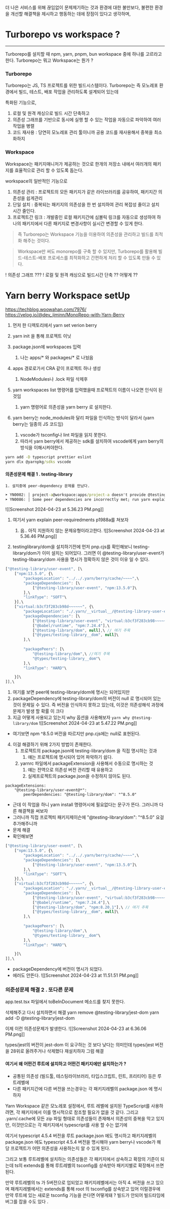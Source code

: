 더 나은 서비스를 위해 끊임없이 문제제기하는 것과
환경에 대한 불만보다, 불편한 환경을 개선할 해결책을 제시하고 행동하는 데에 
장점이 있다고 생각하며, 

# Turborepo vs workspace ?
---
Turborepo를 설치할 때 npm, yarn, pnpm, bun workspace 중에 하나를 고르라고한다. 
Turborepo는 뭐고 Workspace는 뭔가 ? 

### Turborepo
Turborepo는 JS, TS 프로젝트를 위한 빌드시스템이다. 
Turborepo는 즉 모노레포 환경에서 빌드, 테스트, 배포 작업을 관리하도록 설계되어 있는데 

특화된 기능으로, 
1. 로컬 및 원격 캐싱으로 빌드 시간 단축하고 
2. 의존성 그래프를 기반으로 동시에 실행 할 수 있는 작업을 자동으로 파악하여 여러 작업을 병렬
3. 코드 재사용 : 당연히 모노레포 관리 툴이니까 공용 코드를 재사용해서 중복을 최소화하지

### Workspace
Workspace는 패키지매니저가 제공하는 것으로 
한개의 저장소 내에서 여러개의 패키지를 효율적으로 관리 할 수 있도록 돕는다. 

workspace의 일반적인 기능으로
1. 의존성 관리 : 프로젝트의 모든 패키지가 같은 라이브러리를 공유하여, 패키지간 의존성을 쉽게관리
2. 단일 설치 : 중복되는 패키지의 의존성을 한 번 설치하여 관리 복잡성 줄이고 설치 시간 줄인다.
3. 프로젝트간 링크 : 개발중인 로컬 패키지간에 심볼릭 링크를 자동으로 생성하여 하나의 패키지에서 다른 패키지로 변경사항이 실시간 변경할 수 있게 한다. 

> 즉 Turborepo는 Workspace 기능을 이용하여 의존성을 관리하고 빌드를 최적화 해주는 것이다. 

> Workspace만 써도 monorepo를 구축 할 수 있지만, Turborepo를 활용해 빌드-테스트-배포 프로세스를 최적화하고 간편하게 처리 할 수 있도록 만들 수 있다. 


! 의존성 그래프 ???
! 로컬 및 원격 캐싱으로 빌드시간 단축 ?? 어떻게 ??

 

# Yarn berry Workspace setUp
https://techblog.woowahan.com/7976/
https://velog.io/@dev_jiminn/MonoRepo-with-Yarn-Berry

1. 먼저 한 디렉토리에서 yarn set verion berry
2. yarn init 을 통해 프로젝트 이닛 
3. package.json에 workspaces 입력 
	1. 나는 apps/* 와 packages/* 로 나눴음 
4. apps 경로로가서 CRA 같이 프로젝트 하나 생성
	1. NodeModules나 .lock 파일 삭제후 
5. yarn workspaces list 명령어를 입력했을때 프로젝트의 이름이 나오면 인식이 된 것임
	1. yarn 명령어로 의존성을 yarn berry 로 설치한다. 

6. yarn berry는 node_modules와 달리 파일을 인식하는 방식이 달라서 (yarn berry는 일종의 JS 코드임)
	1. vscode가 tsconfig나 lint 파일을 읽지 못한다. 
	2. 따라서 yarn berry에서 제공하는 sdk를 설치하여 vscode에게 yarn berry의 방식을 이해시켜야한다.

```cmd
yarn add -D typescript prettier eslint
yarn dlx @yarnpkg/sdks vscode
```

#### 의존성문제 해결 1 . testing-library
	1. 설치중에 peer-dependency 문제를 만났다. 
```cmd
➤ YN0002: │ project-a@workspace:apps/project-a doesn't provide @testing-library/dom (p1988a), requested by @testing-library/user-event.
➤ YN0086: │ Some peer dependencies are incorrectly met; run yarn explain peer-requirements <hash> for details, where <hash> is the six-letter p-prefixed code.
```
![[Screenshot 2024-04-23 at 5.36.23 PM.png]]
1. 여기서 yarn explain peer-requiredments p1988a를 쳐보자
	1. 음.. 아직 지원하지 않는 문제유형이라고한다.
![[Screenshot 2024-04-23 at 5.36.46 PM.png]]

2.  testinglibrary/dom을 설치하기전에 먼저 pnp.cjs를 확인해보니 testing-library/dom가 이미 설치는 되어있다. 그러면 이 @testing-library/user-event가 testing-libarary/dom 사용을 명시가 정확하지 않은 것이 이유 일 수 있다. 
```js
["@testing-library/user-event", [\
	["npm:13.5.0", {\
		"packageLocation": "../../.yarn/berry/cache/~~~~",\
		"packageDependencies": [\
			["@testing-library/user-event", "npm:13.5.0"]\
		],\
		"linkType": "SOFT"\
	}],\
	["virtual:b3cf3f283cb98d~~~~~~", {\
		"packageLocation": "./.yarn/__virtual__/@testing-library-user-event~~",\
		"packageDependencies": [\
			["@testing-library/user-event", "virtual:b3cf3f283cb98~~~~~"],\
			["@babel/runtime", "npm:7.24.4"],\
			["@testing-library/dom", null],\ // 여기 주목
			["@types/testing-library__dom", null]\
		],\
	
		"packagePeers": [\
			"@testing-library/dom",\ //여기 주목
			"@types/testing-library__dom"\
		],\
		"linkType": "HARD"\

	}]\
]],\
```

1. 여기를 보면 peer에 testing-library/dom에 명시는 되어있지만
2. packageDependency에 testing-library/dom의 버전이 null 로 명시되어 있는 것이 문제일 수 있다. 즉 버전을 인식하지 못하고 있는데, 이것은 의존성해석 과정에 문제가 발생 할 확률 이 크다 
3. 지금 어떻게 사용되고 있는지 why 옵션을 사용해보자 `yarn why @testing-library/dom`
![[Screenshot 2024-04-23 at 5.47.22 PM.png]]
- 여기보면 npm ^8.5.0 버전을 따르지만 pnp.cjs에는 null로 표현된다.
4. 이걸 해결하기 위해 2가지 방법이 존재한다.
	1. 프로젝트의 package.json에 testing-library/dom 을 직접 명시하는 것과
		1. 얘는 프로젝트에 명시되어 있어 파악하기 쉽다.
	2. yarnrc 파일에서 packageExtension을 사용해서 수동으로 명시하는 것
		1. 얘는 전역으로 의존성 버전 관리할 때 유용하고 
		2. 실제프로젝트의 package.json을 수정하지 않아도 된다.

```
packageExtensions: 
	"@testing-library/user-event@*": 
		peerDependencies: "@testing-library/dom": "^8.5.0"
```
- 근데 이 작업을 하니 yarn install 명령어시에 필요없다는 문구가 뜬다. 그러니까 다른 해결책을 써보자
- 그러니까 직접 프로젝틔 패키지제이슨에  "@testing-library/dom": "^8.5.0" 요걸추가해주니까
- 문제 해결
- 확인해보면 
```js
["@testing-library/user-event", [\
	["npm:13.5.0", {\
		"packageLocation": "../../.yarn/berry/cache/~~~~",\
		"packageDependencies": [\
			["@testing-library/user-event", "npm:13.5.0"]\
		],\
		"linkType": "SOFT"\
	}],\
	["virtual:b3cf3f283cb98d~~~~~~", {\
		"packageLocation": "./.yarn/__virtual__/@testing-library-user-event~~",\
		"packageDependencies": [\
			["@testing-library/user-event", "virtual:b3cf3f283cb98~~~~~"],\
			["@babel/runtime", "npm:7.24.4"],\
			["@testing-library/dom", "npm:8.20.1"],\ // 여기 주목
			["@types/testing-library__dom", null]\
		],\
	
		"packagePeers": [\
			"@testing-library/dom",\  
			"@types/testing-library__dom"\
		],\
		"linkType": "HARD"\

	}]\
]],\
```
- packageDependency에 버전이 명시가 되었다. 
- 에러도 안뜬다. 
![[Screenshot 2024-04-23 at 11.51.51 PM.png]]


### 의준성문제 해결 2 . 또다른 문제 

app.test.tsx 파일에서 toBeInDocument 메소드를 찾지 못한다. 

삭제해주고 다시 설치하면서 해결 
yarn remove @testing-library/jest-dom 
yarn add -D @testing-library/jest-dom

이제 이런 의존성문제가 발생한다. 
![[Screenshot 2024-04-23 at 6.36.06 PM.png]]

types/jest의 버전이 jest-dom  이 요구하는 것 보다 낮다는 의미인데 
types/jest 버전을 28위로 올려주거나 삭제했다 재설치하자
그럼 해결 








#### 여기서 왜 어떤건 루트에 설치하고 어떤건 패키지에만 설치하는가 ? 
- 공통된 의존성 (빌드툴, 테스팅라이브러리, 타입스크립트, 린트, 프리티어) 등은 루트레벨에
- 다른 패키지간에 다른 버전을 쓰는경우는 각 패키지레벨의 package.json 에 명시하자


Yarn Workspace 같은 모노레포 설정에서, 루트 레벨에 설치된 TypeScript를 사용하려면, 각 패키지에서 이를 명시적으로 참조할 필요가 없을 것 같다. 그리고 .yarn/.cache에 모든 zip 파일 형태로 의존성들이 존재해서 의존성의 중복을 막고 있지만, 이것만으로는 각 패키지에서 typescript를 사용 할 수는 없기에 

여기서 typescript 4.5.4 버전을 루트 package.json 에도 명시하고
패키지레벨의 package.json 에도 typescript 4.5.4 버전을 명시해야
yarn berry나 vscode가 해당 프로젝트가 어떤 의존성을 사용하는지 알 수 있게 된다.

그리고 보통 루트레벨에 설치하는 의존성들은 
각 패키지에서 상속하고 확장의 기준이  되는데 ts의 extends를 통해 
루트레벨의 tsconfig를 상속받아 패키지별로 확장해서 쓰면된다. 

만약 루트레벨의 ts 가 5버전으로 업되었고 패키지레벨에서는 아직 4. 버전을 쓰고 있으며 패캐지레벨에서는 extends를 통해 root 의 tsconfig를 상속받고 있어 이럴경우에 만약 루트에 있는 새로운 tsconfig 기능을 쓴다면 어떻게돼 ? 빌드가 안되어 빌드타임에 버그를 잡을 수도 있다 .
